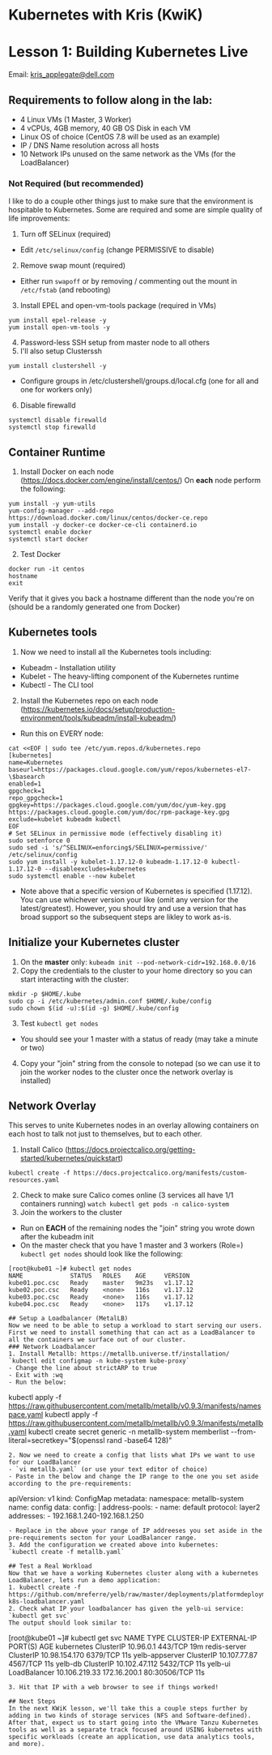 # Kubernetes with Kris (KwiK)
# Lesson 1: Building Kubernetes Live
Email: kris_applegate@dell.com
## Requirements to follow along in the lab:
- 4 Linux VMs (1 Master, 3 Worker)
- 4 vCPUs, 4GB memory, 40 GB OS Disk in each VM
- Linux OS of choice (CentOS 7.8 will be used as an example)
- IP / DNS Name resolution across all hosts
- 10 Network IPs unused on the same network as the VMs (for the LoadBalancer)

### Not Required (but recommended)
I like to do a couple other things just to make sure that the environment is hospitable to Kubernetes. Some are required and some are simple quality of life improvements:
1. Turn off SELinux (required)
- Edit `/etc/selinux/config` (change PERMISSIVE to disable)
2. Remove swap mount (required)
- Either run `swapoff` or by removing / commenting out the mount in `/etc/fstab` (and rebooting)
3. Install EPEL and open-vm-tools package (required in VMs)
``` 
yum install epel-release -y
yum install open-vm-tools -y
```
4. Password-less SSH setup from master node to all others
5. I'll also setup Clusterssh
```
yum install clustershell -y
```
- Configure groups in /etc/clustershell/groups.d/local.cfg (one for all and one for workers only)
6. Disable firewalld
```
systemctl disable firewalld
systemctl stop firewalld
```

## Container Runtime
1. Install Docker on each node (https://docs.docker.com/engine/install/centos/)
On **each** node perform the following:

```
yum install -y yum-utils
yum-config-manager --add-repo https://download.docker.com/linux/centos/docker-ce.repo
yum install -y docker-ce docker-ce-cli containerd.io
systemctl enable docker 
systemctl start docker
```
2. Test Docker
```
docker run -it centos
hostname
exit
```
Verify that it gives you back a hostname different than the node you're on (should be a randomly generated one from Docker)

## Kubernetes tools
1. Now we need to install all the Kubernetes tools including:
- Kubeadm - Installation utility
- Kubelet - The heavy-lifting component of the Kubernetes runtime
- Kubectl - The CLI tool
2. Install the Kubernetes repo on each node (https://kubernetes.io/docs/setup/production-environment/tools/kubeadm/install-kubeadm/)
- Run this on EVERY node:
```
cat <<EOF | sudo tee /etc/yum.repos.d/kubernetes.repo
[kubernetes]
name=Kubernetes
baseurl=https://packages.cloud.google.com/yum/repos/kubernetes-el7-\$basearch
enabled=1
gpgcheck=1
repo_gpgcheck=1
gpgkey=https://packages.cloud.google.com/yum/doc/yum-key.gpg https://packages.cloud.google.com/yum/doc/rpm-package-key.gpg
exclude=kubelet kubeadm kubectl
EOF
# Set SELinux in permissive mode (effectively disabling it)
sudo setenforce 0
sudo sed -i 's/^SELINUX=enforcing$/SELINUX=permissive/' /etc/selinux/config
sudo yum install -y kubelet-1.17.12-0 kubeadm-1.17.12-0 kubectl-1.17.12-0 --disableexcludes=kubernetes
sudo systemctl enable --now kubelet
```
- Note above that a specific version of Kubernetes is specified (1.17.12). You can use whichever version your like (omit any version for the latest/greatest). However, you should try and use a version that has broad support so the subsequent steps are likley to work as-is.

## Initialize your Kubernetes cluster
1. On the **master** only:
`kubeadm init --pod-network-cidr=192.168.0.0/16`
2. Copy the credentials to the cluster to your home directory so you can start interacting with the cluster:
```
mkdir -p $HOME/.kube
sudo cp -i /etc/kubernetes/admin.conf $HOME/.kube/config
sudo chown $(id -u):$(id -g) $HOME/.kube/config
```
3. Test
`kubectl get nodes`
- You should see your 1 master with a status of ready (may take a minute or two)
4. Copy your "join" string from the console to notepad (so we can use it to join the worker nodes to the cluster once the network overlay is installed)
	
## Network Overlay
This serves to unite Kubernetes nodes in an overlay allowing containers on each host to talk not just to themselves, but to each other.
1. Install Calico (https://docs.projectcalico.org/getting-started/kubernetes/quickstart)
```kubectl create -f https://docs.projectcalico.org/manifests/tigera-operator.yaml
kubectl create -f https://docs.projectcalico.org/manifests/custom-resources.yaml
```
2. Check to make sure Calico comes online (3 services all have 1/1 containers running)
`watch kubectl get pods -n calico-system`
3. Join the workers to the cluster
- Run on **EACH** of the remaining nodes the "join" string you wrote down after the kubeadm init
- On the master check that you have 1 master and 3 workers (Role=<none>)
`kubectl get nodes` should look like the following:
```
[root@kube01 ~]# kubectl get nodes
NAME             STATUS   ROLES    AGE     VERSION
kube01.poc.csc   Ready    master   9m23s   v1.17.12
kube02.poc.csc   Ready    <none>   116s    v1.17.12
kube03.poc.csc   Ready    <none>   116s    v1.17.12
kube04.poc.csc   Ready    <none>   117s    v1.17.12

## Setup a Loadbalancer (MetalLB)
Now we need to be able to setup a workload to start serving our users. First we need to install something that can act as a LoadBalancer to all the containers we surface out of our cluster.
### Network Loadbalancer
1. Install Metallb: https://metallb.universe.tf/installation/
`kubectl edit configmap -n kube-system kube-proxy`
- Change the line about strictARP to true
- Exit with :wq
- Run the below:
```
kubectl apply -f https://raw.githubusercontent.com/metallb/metallb/v0.9.3/manifests/namespace.yaml
kubectl apply -f https://raw.githubusercontent.com/metallb/metallb/v0.9.3/manifests/metallb.yaml
kubectl create secret generic -n metallb-system memberlist --from-literal=secretkey="$(openssl rand -base64 128)"
```
2. Now we need to create a config that lists what IPs we want to use for our LoadBalancer
- `vi metallb.yaml` (or use your text editor of choice)
- Paste in the below and change the IP range to the one you set aside according to the pre-requirements:
```
apiVersion: v1
kind: ConfigMap
metadata:
  namespace: metallb-system
  name: config
data:
  config: |
    address-pools:
    - name: default
      protocol: layer2
      addresses:
      - 192.168.1.240-192.168.1.250
```
- Replace in the above your range of IP addreeses you set aside in the pre-requirements secton for your LoadBalancer range.
3. Add the configuration we created above into kubernetes:
`kubectl create -f metallb.yaml`

## Test a Real Workload
Now that we have a working Kubernetes cluster along with a kubernetes LoadBalancer, lets run a demo application:
1. kubectl create -f https://github.com/mreferre/yelb/raw/master/deployments/platformdeployment/Kubernetes/yaml/yelb-k8s-loadbalancer.yaml
2. Check what IP your loadbalancer has given the yelb-ui service:
`kubectl get svc`
The output should look similar to:
```
[root@kube01 ~]# kubectl get svc
NAME             TYPE           CLUSTER-IP      EXTERNAL-IP    PORT(S)        AGE
kubernetes       ClusterIP      10.96.0.1       <none>         443/TCP        19m
redis-server     ClusterIP      10.98.154.170   <none>         6379/TCP       11s
yelb-appserver   ClusterIP      10.107.77.87    <none>         4567/TCP       11s
yelb-db          ClusterIP      10.102.47.112   <none>         5432/TCP       11s
yelb-ui          LoadBalancer   10.106.219.33   172.16.200.1   80:30506/TCP   11s
```
3. Hit that IP with a web browser to see if things worked!

## Next Steps
In the next KWiK lesson, we'll take this a couple steps further by adding in two kinds of storage services (NFS and Software-defined). After that, expect us to start going into the VMware Tanzu Kubernetes tools as well as a separate track focused around USING kubernetes with specific workloads (create an application, use data analytics tools, and more). 
